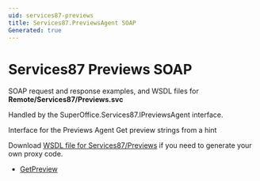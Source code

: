 ```yaml
---
uid: services87-previews
title: Services87.PreviewsAgent SOAP
Generated: true
---
```


# Services87 Previews SOAP

SOAP request and response examples, and WSDL files for **Remote/Services87/Previews.svc**

Handled by the <see cref="T:SuperOffice.Services87.IPreviewsAgent">SuperOffice.Services87.IPreviewsAgent</see> interface.

Interface for the Previews Agent
Get preview strings from a hint

Download [WSDL file for Services87/Previews](../Services87-Previews.md) if you need to generate your own proxy code.

* [GetPreview](GetPreview.md)
